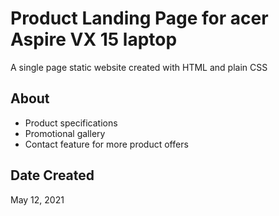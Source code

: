 # Product Landing Page for acer Aspire VX 15 laptop

A single page static website created with HTML and plain CSS

## About

* Product specifications
* Promotional gallery
* Contact feature for more product offers

## Date Created

May 12, 2021

